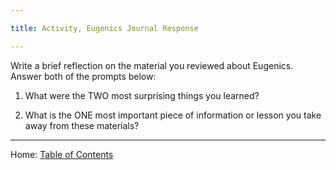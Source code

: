 ```yaml
---

title: Activity, Eugenics Journal Response

---
```


Write a brief reflection on the material you reviewed about Eugenics. Answer both of the prompts below:

1. What were the TWO most surprising things you learned?

2. What is the ONE most important piece of information or lesson you take away from these materials?

-----

Home: [Table of Contents](../README.md)
